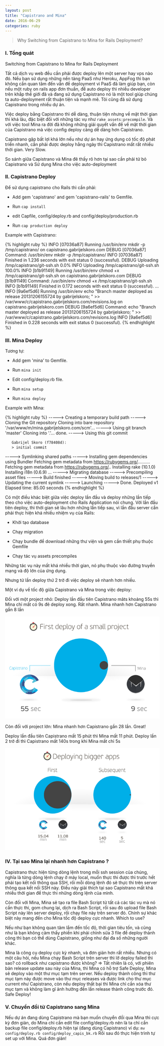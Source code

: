 ```yaml
---
layout: post
title: "Capistrano and Mina"
date: 2016-06-29
categories: ruby
---
```


> Why Switching from Capistrano to Mina for Rails Deployment?

### I. Tổng quát

Switching from Capistrano to Mina for Rails Deployment

Tất cả dịch vụ web đều cần phải được deploy lên một server hay vps nào đó. Nếu bạn sử dụng những nền tảng PaaS như Heroku, AppFog thì bạn không cần quan tâm đến vấn đề deployment vì PaaS đã làm giúp bạn, còn nếu một ruby on rails app đơn thuần, để auto deploy thì nhiều developer trên khắp thế giới đã và đang sử dụng Capistrano nó là một tool giúp chúng ta auto-deployment rất thuận tiện và mạnh mẽ. Tôi cũng đã sử dụng Capistrano trong nhiều dự án.

Việc deploy bằng Capistrano thì dễ dàng, thuận tiện nhưng về mặt thời gian thì khá lâu, đặc biệt đối với những tác vụ như `rake assets:precompile`. Và với việc tool Mina ra đời đã không những giải quyết vấn đề về mặt thời gian của Capistrano mà việc config deploy càng dễ dàng hơn Capistrano.

Capistrano gặp bất lợi khá lớn nếu như dự án hay ứng dụng có tốc độ phát triển nhanh, cần phải được deploy hằng ngày thì Capistrano mất rất nhiều thời gian. Very Slow.

So sánh giữa Capistrano và Mina đê thấy rõ hơn tại sao cần phải từ bỏ Capistrano và Sử dụng Mina cho việc auto-deployment

### II. Capistrano Deploy

Để sử dụng capistrano cho Rails thì cần phải:

- Add gem 'capistrano' and gem 'capistrano-rails' to Gemfile.

- Run `cap install`

- edit Capfile, config/deploy.rb and config/deploy/production.rb

- Run `cap production deploy`

Example with Capistrano:

{% highlight ruby %}
INFO [07036a87] Running /usr/bin/env mkdir -p /tmp/capistrano/ on capistrano.gabrijelskoro.com
DEBUG [07036a87] Command: /usr/bin/env mkdir -p /tmp/capistrano/
INFO [07036a87] Finished in 1.236 seconds with exit status 0 (successful).
DEBUG Uploading /tmp/capistrano/git-ssh.sh 0.0%
INFO Uploading /tmp/capistrano/git-ssh.sh 100.0%
INFO [b1b91149] Running /usr/bin/env chmod +x /tmp/capistrano/git-ssh.sh on capistrano.gabrijelskoro.com
DEBUG [b1b91149] Command: /usr/bin/env chmod +x /tmp/capistrano/git-ssh.sh
INFO [b1b91149] Finished in 0.172 seconds with exit status 0 (successful).
...
INFO [9a6ef5d6] Running /usr/bin/env echo "Branch master deployed as release 20131206155724 by gabrijelskoro; " >> /var/www/c/capistrano.gabrijelskoro.com/revisions.log on capistrano.gabrijelskoro.com
DEBUG [9a6ef5d6] Command: echo "Branch master deployed as release 20131206155724 by gabrijelskoro; " >> /var/www/c/capistrano.gabrijelskoro.com/revisions.log
INFO [9a6ef5d6] Finished in 0.228 seconds with exit status 0 (successful).
{% endhighlight %}

### III. Mina Deploy

Tương tự:

- Add gem 'mina' to Gemfile.

- Run `mina init`

- Edit config/deploy.rb file.

- Run `mina setup`

- Run `mina deploy`

Example with Mina:

{% highlight ruby %}
-----> Creating a temporary build path
-----> Cloning the Git repository
       Cloning into bare repository '/var/www/m/mina.gabrijelskoro.com/scm'...
-----> Using git branch 'master'
       Cloning into '.'...
       done.
-----> Using this git commit

       Gabrijel Skoro (f78408d):
       > initial commit

-----> Symlinking shared paths
-----> Installing gem dependencies using Bundler
       Fetching gem metadata from https://rubygems.org/..........
       Fetching gem metadata from https://rubygems.org/..
       Installing rake (10.1.0)
       Installing i18n (0.6.9)
       ...
-----> Migrating database
-----> Precompiling asset files
-----> Build finished
-----> Moving build to releases/1
-----> Updating the current symlink
-----> Launching
-----> Done. Deployed v1
       Elapsed time: 85.00 seconds
{% endhighlight %}

Có một điều khác biệt giữa việc deploy lần đầu và deploy những lần tiếp theo cho việc auto-deployment cho Rails Application nói chung.
Với lần đầu tiên deploy, thì thời gian sẽ lâu hơn những lần tiếp sau, vì lần đầu server cần phải thực hiện khá nhiều nhiệm vụ của Rails:

- Khởi tạo database

- Chạy migration

- Chạy bundle để download những thư viện và gem cần thiết phụ thuộc Gemfile

- Chạy tác vụ assets precompiles

Những tác vụ này mất khá nhiều thời gian, nó phụ thuộc vào đường truyền mạng và độ lớn của ứng dụng.

Nhưng từ lần deploy thứ 2 trở đi việc deploy sẽ nhanh hơn nhiều.

Một ví dụ về tốc độ giữa Capistrano và Mina trong việc deploy:

Đối với một project nhỏ: Deploy lần đầu tiên Capistrano mâts khoảng 55s thì Mina chỉ mất có 9s đê deploy xong. Rất nhanh. Mina nhanh hơn Capistrano gần 8 lần

![mina-faster-7xtime](/images/mina.jpg)

Còn đối với project lớn: Mina nhanh hơn Capistrano gần 28 lần. Great!

Deploy lần đầu tiên Capistrano mất 15 phút thì Mina mất 11 phút. Deploy lần 2 trở đi thì Capistrano mất 140s trong khi Mina mất chỉ 5s

![mina-faster-7xtime](/images/mina2.jpg)

### IV. Tại sao Mina lại nhanh hơn Capistrano ?

Capistrano thực hiện từng dòng lệnh trong mỗi ssh session của chúng, nghĩa là từng dòng lệnh chạy ở máy local, muốn thực thi được thì trước hết phải tạo kết nối thông qua SSH, rồi mỗi dòng lệnh đó sẽ thực thi trên server thông qua kết nối SSH này. Điều này giải thích tại sao Capistrano mất khá nhiều thời gian để thực thi những dòng lệnh của mình.

Còn đối với Mina, Mina sẽ tạo ra file Bash Script từ tất cả các tác vụ mà nó cần thực thi, gom chung lại, dịch ra Bash Script, rồi sau đó upload file Bash Script này lên server deploy, rồi chạy file này trên server đó. Chính sự khác biệt này mang đến cho Mina tốc độ deploy cực nhanh.
Which to use?

Nếu như bạn không quan tâm lắm đến tốc độ, thời gian tiêu tốn, và  cũng như là bạn không cảm thấy phiền khi phải chỉnh sửa 3 file để deploy thành công thì bạn có thể dùng Capistrano, giống như đại đa số những người khác.

Mina là công cụ deploy cực kỳ nhanh, và đơn giản hơn rất nhiều. Nhưng có một câu hỏi, nếu Mina chạy Bash Script trên server thì lỡ deploy failed thì sao? có rollback như capistrano được không? => Tất nhiên là có, với phiên bản release update sau này của Mina, thì Mina có hỗ trợ Safe Deploy, Mina sẽ deploy vào một thư mục tạm trên server. Nếu deploy thành công thì thư mục tạm này được move vào thư mục releases và được link cho thư mục current như Capistrano, còn nếu deploy thất bại thì Mina chỉ cần xóa thư mục tạm và không làm gỉ ảnh hưởng đến lần release thành công trước đó. Safe Deploy!

### V. Chuyển đổi từ Capistrano sang Mina

Nếu dự án đang dùng Capistrano mà bạn muốn chuyển đồi qua Mina thì cực kỳ đơn giản, do Mina chỉ cần edit file config/deploy.rb nên là ta chỉ cần backup file config/deploy.rb hiện tại (đang dùng Capistrano) ví dụ: `mv config/deploy.rb config/deploy_capis_bk.rb`
Rồi sau đó thực hiện trình tự set up với Mina. Quá đơn giản!
